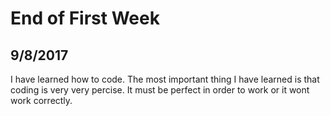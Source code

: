 # End of First Week
## 9/8/2017
I have learned how to code. The most important thing I have learned is that coding is very very percise. It must be perfect in order to work or it wont work correctly.
